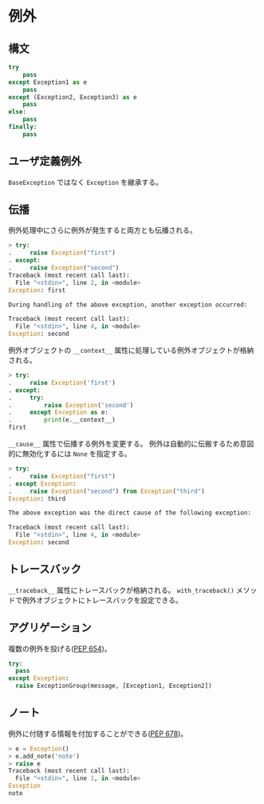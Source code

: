 # 例外

## 構文

```python
try
    pass
except Exception1 as e
    pass
except (Exception2, Exception3) as e
    pass
else:
    pass
finally:
    pass
```

## ユーザ定義例外

`BaseException` ではなく `Exception` を継承する。

## 伝播

例外処理中にさらに例外が発生すると両方とも伝播される。

```python
> try:
.     raise Exception("first")
. except:
.     raise Exception("second")
Traceback (most recent call last):
  File "<stdin>", line 2, in <module>
Exception: first

During handling of the above exception, another exception occurred:

Traceback (most recent call last):
  File "<stdin>", line 4, in <module>
Exception: second
```

例外オブジェクトの `__context__` 属性に処理している例外オブジェクトが格納される。

```python
> try:
.     raise Exception('first')
. except:
.     try:
.         raise Exception('second')
.     except Exception as e:
.         print(e.__context__)
first
```

`__cause__` 属性で伝播する例外を変更する。
例外は自動的に伝搬するため意図的に無効化するには `None` を指定する。

```python
> try:
.     raise Exception("first")
. except Exception:
.     raise Exception("second") from Exception("third")
Exception: third

The above exception was the direct cause of the following exception:

Traceback (most recent call last):
  File "<stdin>", line 4, in <module>
Exception: second
```

## トレースバック

`__traceback__` 属性にトレースバックが格納される。
`with_traceback()` メソッドで例外オブジェクトにトレースバックを設定できる。

## アグリゲーション

複数の例外を投げる([PEP 654](https://peps.python.org/pep-0654/))。

```python
try:
  pass
except Exception:
  raise ExceptionGroup(message, [Exception1, Exception2])
```

## ノート

例外に付随する情報を付加することができる([PEP 678](https://peps.python.org/pep-0678/))。

```python
> e = Exception()
> e.add_note('note')
> raise e
Traceback (most recent call last):
  File "<stdin>", line 1, in <module>
Exception
note
```
